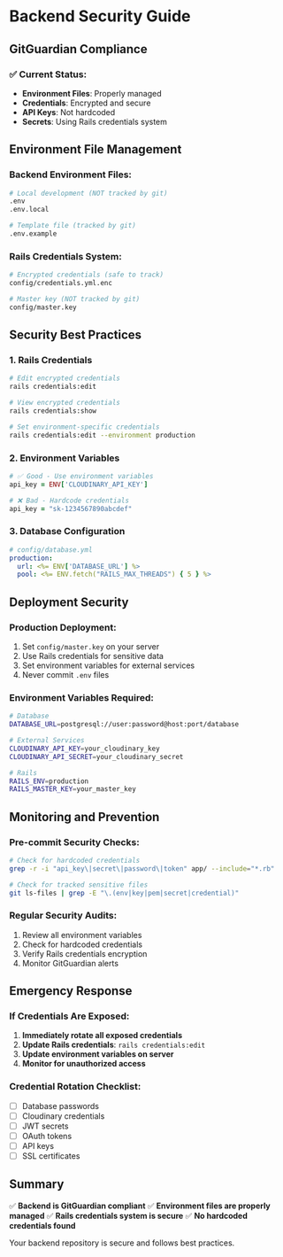 # Backend Security Guide

## GitGuardian Compliance

### ✅ **Current Status:**
- **Environment Files**: Properly managed
- **Credentials**: Encrypted and secure
- **API Keys**: Not hardcoded
- **Secrets**: Using Rails credentials system

## Environment File Management

### **Backend Environment Files:**
```bash
# Local development (NOT tracked by git)
.env
.env.local

# Template file (tracked by git)
.env.example
```

### **Rails Credentials System:**
```bash
# Encrypted credentials (safe to track)
config/credentials.yml.enc

# Master key (NOT tracked by git)
config/master.key
```

## Security Best Practices

### **1. Rails Credentials**
```bash
# Edit encrypted credentials
rails credentials:edit

# View encrypted credentials
rails credentials:show

# Set environment-specific credentials
rails credentials:edit --environment production
```

### **2. Environment Variables**
```ruby
# ✅ Good - Use environment variables
api_key = ENV['CLOUDINARY_API_KEY']

# ❌ Bad - Hardcode credentials
api_key = "sk-1234567890abcdef"
```

### **3. Database Configuration**
```yaml
# config/database.yml
production:
  url: <%= ENV['DATABASE_URL'] %>
  pool: <%= ENV.fetch("RAILS_MAX_THREADS") { 5 } %>
```

## Deployment Security

### **Production Deployment:**
1. Set `config/master.key` on your server
2. Use Rails credentials for sensitive data
3. Set environment variables for external services
4. Never commit `.env` files

### **Environment Variables Required:**
```bash
# Database
DATABASE_URL=postgresql://user:password@host:port/database

# External Services
CLOUDINARY_API_KEY=your_cloudinary_key
CLOUDINARY_API_SECRET=your_cloudinary_secret

# Rails
RAILS_ENV=production
RAILS_MASTER_KEY=your_master_key
```

## Monitoring and Prevention

### **Pre-commit Security Checks:**
```bash
# Check for hardcoded credentials
grep -r -i "api_key\|secret\|password\|token" app/ --include="*.rb"

# Check for tracked sensitive files
git ls-files | grep -E "\.(env|key|pem|secret|credential)"
```

### **Regular Security Audits:**
1. Review all environment variables
2. Check for hardcoded credentials
3. Verify Rails credentials encryption
4. Monitor GitGuardian alerts

## Emergency Response

### **If Credentials Are Exposed:**
1. **Immediately rotate all exposed credentials**
2. **Update Rails credentials**: `rails credentials:edit`
3. **Update environment variables on server**
4. **Monitor for unauthorized access**

### **Credential Rotation Checklist:**
- [ ] Database passwords
- [ ] Cloudinary credentials
- [ ] JWT secrets
- [ ] OAuth tokens
- [ ] API keys
- [ ] SSL certificates

## Summary

✅ **Backend is GitGuardian compliant**
✅ **Environment files are properly managed**
✅ **Rails credentials system is secure**
✅ **No hardcoded credentials found**

Your backend repository is secure and follows best practices.

